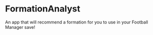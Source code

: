 # FormationAnalyst
 An app that will recommend a formation for you to use in your Football Manager save!
